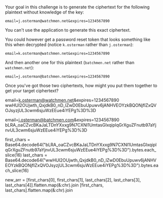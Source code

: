 Your goal in this challenge is to generate the ciphertext for the following
plaintext without knowledge of the key:

~~~
email=j.osterman@watchmen.net&expires=1234567890
~~~

You can't use the application to generate this exact ciphertext.

You could however get a password reset token that looks something like this when
decrypted (notice `k.osterman` rather than `j.osterman`):

~~~
email=k.osterman@watchmen.net&expires=1234567890
~~~

And then another one for this plaintext (`batchmen.net` rather than
`watchmen.net`):

~~~
email=j.osterman@batchmen.net&expires=1234567890
~~~

Once you've got those two ciphertexts, how might you put them together to get
your target ciphertext?


email=k.osterman@watchmen.net&expires=1234567890
wwHUI2OUjwth_QxjdkB0_nD_lZwD0EbuUpuwv6jANHVEOYzkBQONjfIZxQVOJsyzjUL3cwm6sjuWzEEue4iYEPg%3D%3D

email=j.osterman@batchmen.com&expires=1234567890
bLRA_oaCZvcBKaJaLTDnYXxxg9N7CXNl1UmtasGIxqiplqGrXguZFnutb97aYjnvUL3cwm6sjuWzEEue4iYEPg%3D%3D

first_chars = Base64.decode64("bLRA_oaCZvcBKaJaLTDnYXxxg9N7CXNl1UmtasGIxqiplqGrXguZFnutb97aYjnvUL3cwm6sjuWzEEue4iYEPg%3D%3D").bytes.each_slice(16)
last_chars = Base64.decode64("wwHUI2OUjwth_QxjdkB0_nD_lZwD0EbuUpuwv6jANHVEOYzkBQONjfIZxQVOJsyzjUL3cwm6sjuWzEEue4iYEPg%3D%3D").bytes.each_slice(16)

new_arr = [first_chars[0], first_chars[1], last_chars[2], last_chars[3], last_chars[4]].flatten.map(&:chr).join
[first_chars, last_chars].flatten.map(&:chr).join